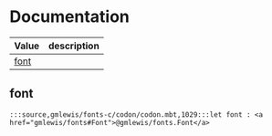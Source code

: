 # Documentation
|Value|description|
|---|---|
|[font](#font)||

## font

```moonbit
:::source,gmlewis/fonts-c/codon/codon.mbt,1029:::let font : <a href="gmlewis/fonts#Font">@gmlewis/fonts.Font</a>
```

